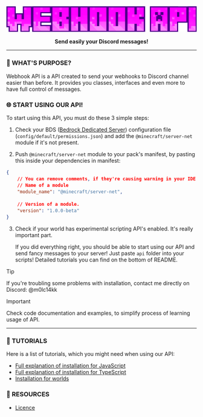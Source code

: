 <p align="center">
    <img src="assets/logo.png" alt="Webhook API" />
</p>

<p align="center">
    <b>Send easily your Discord messages!</b>
</p>

<hr />

### 🔎 WHAT'S PURPOSE?

Webhook API is a API created to send your webhooks to Discord channel easier than before. It provides you classes, interfaces and even more to have full control of messages.

### 🌐 START USING OUR API!

To start using this API, you must do these 3 simple steps:

1. Check your BDS ([Bedrock Dedicated Server](https://www.minecraft.net/en-us/download/server/bedrock)) configuration file (`config/default/permissions.json`) and add the `@minecraft/server-net` module if it's not present.

2. Push `@minecraft/server-net` module to your pack's manifest, by pasting this inside your dependencies in manifest:
```json
{
    // You can remove comments, if they're causing warning in your IDE.
    // Name of a module
    "module_name": "@minecraft/server-net",

    // Version of a module.
    "version": "1.0.0-beta"
}
```

3. Check if your world has experimental scripting API's enabled. It's really important part.

    If you did everything right, you should be able to start using our API and send fancy messages to your server! Just paste `api` folder into your scripts! Detailed tutorials you can find on the bottom of README.

> [!TIP]
> If you're troubling some problems with installation, contact me directly on Discord: @m0lc14kk

> [!IMPORTANT]
> Check code documentation and examples, to simplify process of learning usage of API.

<hr />

### 📢 TUTORIALS

Here is a list of tutorials, which you might need when using our API:

- [Full explanation of installation for JavaScript](./docs/js-installation.md)
- [Full explanation of installation for TypeScript](./docs/ts-installation.md)
- [Installation for worlds](./docs/for-worlds.md)

### 📌 RESOURCES

- [Licence](./docs/licence.md)